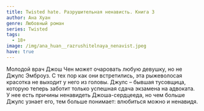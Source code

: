 ```yaml
---
title: Twisted hate. Разрушительная ненависть. Книга 3
author: Ана Хуан
genre: Любовный роман
series: Twisted
tags:
  - 18+
image: /img/ana_huan__razrushitelnaya_nenavist.jpeg
have: true
---
```

Молодой врач Джош Чен может очаровать любую девушку, но не Джулс Эмброуз. С тех пор как они встретились, эта рыжеволосая красотка не выходит у него из головы. Джулс – бывшая тусовщица, которую теперь заботит только успешная сдача экзамена на адвоката. У нее есть причины ненавидеть Джоша-сердцееда, но чем больше Джулс узнает его, тем больше понимает: влюбиться можно и ненавидя.